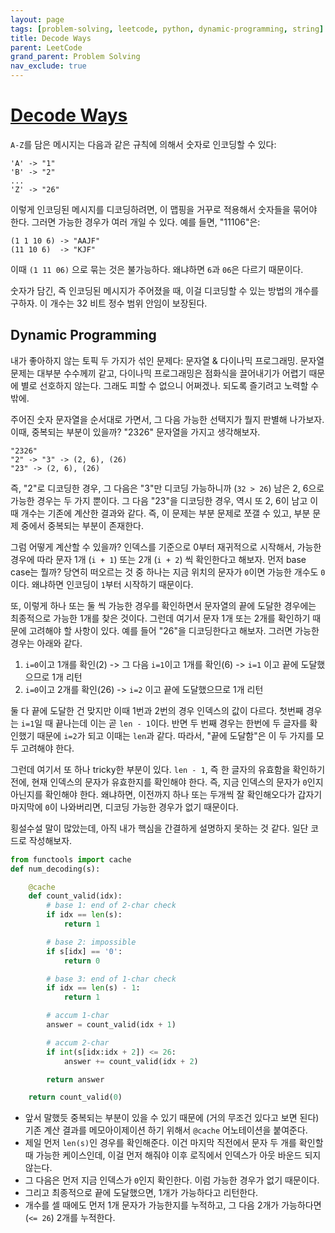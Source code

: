 ```yaml
---
layout: page
tags: [problem-solving, leetcode, python, dynamic-programming, string]
title: Decode Ways
parent: LeetCode
grand_parent: Problem Solving
nav_exclude: true
---
```


# [Decode Ways](https://leetcode.com/problems/decode-ways/)
 `A-Z`를 담은 메시지는 다음과 같은 규칙에 의해서 숫자로 인코딩할 수
 있다:

```
'A' -> "1"
'B' -> "2"
...
'Z' -> "26"
```

 이렇게 인코딩된 메시지를 디코딩하려면, 이 맵핑을 거꾸로 적용해서
 숫자들을 묶어야 한다. 그러면 가능한 경우가 여러 개일 수 있다. 예를
 들면, "11106"은:

```
(1 1 10 6) -> "AAJF"
(11 10 6)  -> "KJF"
```

 이때 `(1 11 06)` 으로 묶는 것은 불가능하다. 왜냐하면 `6`과 `06`은
 다르기 때문이다.

 숫자가 담긴, 즉 인코딩된 메시지가 주어졌을 때, 이걸 디코딩할 수 있는
 방법의 개수를 구하자. 이 개수는 32 비트 정수 범위 안임이 보장된다.

## Dynamic Programming
 내가 좋아하지 않는 토픽 두 가지가 섞인 문제다: 문자열 & 다이나믹
 프로그래밍. 문자열 문제는 대부분 수수께끼 같고, 다이나믹 프로그래밍은
 점화식을 끌어내기가 어렵기 때문에 별로 선호하지 않는다. 그래도 피할
 수 없으니 어쩌겠나. 되도록 즐기려고 노력할 수 밖에.

 주어진 숫자 문자열을 순서대로 가면서, 그 다음 가능한 선택지가 뭘지
 판별해 나가보자. 이때, 중복되는 부분이 있을까? "2326" 문자열을 가지고
 생각해보자.

```
"2326"
"2" -> "3" -> (2, 6), (26)
"23" -> (2, 6), (26)
```

 즉, "2"로 디코딩한 경우, 그 다음은 "3"만 디코딩 가능하니까 (`32 >
 26`) 남은 2, 6으로 가능한 경우는 두 가지 뿐이다. 그 다음 "23"을
 디코딩한 경우, 역시 또 2, 6이 남고 이때 개수는 기존에 계산한 결과와
 같다. 즉, 이 문제는 부분 문제로 쪼갤 수 있고, 부분 문제 중에서
 중복되는 부분이 존재한다.

 그럼 어떻게 계산할 수 있을까? 인덱스를 기준으로 0부터 재귀적으로
 시작해서, 가능한 경우에 따라 문자 1개 (`i + 1`) 또는 2개 (`i + 2`) 씩
 확인한다고 해보자. 먼저 base case는 뭘까? 당연히 떠오르는 것 중
 하나는 지금 위치의 문자가 `0`이면 가능한 개수도 `0`이다. 왜냐하면
 인코딩이 `1`부터 시작하기 때문이다.

 또, 이렇게 하나 또는 둘 씩 가능한 경우를 확인하면서 문자열의 끝에
 도달한 경우에는 최종적으로 가능한 1개를 찾은 것이다. 그런데 여기서
 문자 1개 또는 2개를 확인하기 때문에 고려해야 할 사항이 있다. 예를
 들어 "26"을 디코딩한다고 해보자. 그러면 가능한 경우는 아래와 같다.

 1. `i=0`이고 1개를 확인(2) -> 그 다음 `i=1`이고 1개를 확인(6) ->
    `i=1` 이고 끝에 도달했으므로 1개 리턴
 2. `i=0`이고 2개를 확인(26) -> `i=2` 이고 끝에 도달했으므로 1개 리턴

 둘 다 끝에 도달한 건 맞지만 이때 1번과 2번의 경우 인덱스의 값이
 다르다. 첫번째 경우는 `i=1`일 때 끝나는데 이는 곧 `len - 1`이다. 반면
 두 번째 경우는 한번에 두 글자를 확인했기 때문에 `i=2`가 되고 이때는
 `len`과 같다. 따라서, "끝에 도달함"은 이 두 가지를 모두 고려해야
 한다.

 그런데 여기서 또 하나 tricky한 부분이 있다. `len - 1`, 즉 한 글자의
 유효함을 확인하기 전에, 현재 인덱스의 문자가 유효한지를 확인해야
 한다. 즉, 지금 인덱스의 문자가 `0`인지 아닌지를 확인해야
 한다. 왜냐하면, 이전까지 하나 또는 두개씩 잘 확인해오다가 갑자기
 마지막에 `0`이 나와버리면, 디코딩 가능한 경우가 없기 때문이다.

 횡설수설 말이 많았는데, 아직 내가 핵심을 간결하게 설명하지 못하는 것
 같다. 일단 코드로 작성해보자.

```python
from functools import cache
def num_decoding(s):

    @cache
    def count_valid(idx):
        # base 1: end of 2-char check
        if idx == len(s):
            return 1

        # base 2: impossible
        if s[idx] == '0':
            return 0

        # base 3: end of 1-char check
        if idx == len(s) - 1:
            return 1

        # accum 1-char
        answer = count_valid(idx + 1)

        # accum 2-char
        if int(s[idx:idx + 2]) <= 26:
            answer += count_valid(idx + 2)

        return answer

    return count_valid(0)
```

 - 앞서 말했듯 중복되는 부분이 있을 수 있기 때문에 (거의 무조건 있다고
   보면 된다) 기존 계산 결과를 메모아이제이션 하기 위해서 `@cache`
   어노테이션을 붙여준다.
 - 제일 먼저 `len(s)`인 경우를 확인해준다. 이건 마지막 직전에서 문자
   두 개를 확인할 때 가능한 케이스인데, 이걸 먼저 해줘야 이후 로직에서
   인덱스가 아웃 바운드 되지 않는다.
 - 그 다음은 먼저 지금 인덱스가 `0`인지 확인한다. 이럼 가능한 경우가
   없기 때문이다.
 - 그리고 최종적으로 끝에 도달했으면, 1개가 가능하다고 리턴한다.
 - 개수를 셀 때에도 먼저 1개 문자가 가능한지를 누적하고, 그 다음 2개가
   가능하다면(`<= 26`) 2개를 누적한다.
